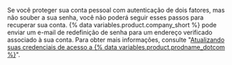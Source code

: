 Se você proteger sua conta pessoal com autenticação de dois fatores, mas não souber a sua senha, você não poderá seguir esses passos para recuperar sua conta. {% data variables.product.company_short %} pode enviar um e-mail de redefinição de senha para um endereço verificado associado à sua conta. Para obter mais informações, consulte "[Atualizando suas credenciais de acesso a {% data variables.product.prodname_dotcom %}](/authentication/keeping-your-account-and-data-secure/updating-your-github-access-credentials#requesting-a-new-password)".

